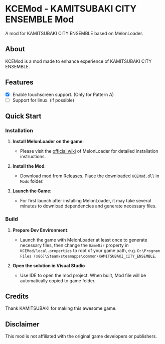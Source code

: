 # KCEMod - KAMITSUBAKI CITY ENSEMBLE Mod

A mod for KAMITSUBAKI CITY ENSEMBLE based on MelonLoader.

## About
KCEMod is a mod made to enhance experience of KAMITSUBAKI CITY ENSEMBLE.

## Features

- [x] Enable touchscreen support. (Only for Pattern A)
- [ ] Support for linux. (if possible)

## Quick Start

### Installation

1. **Install MelonLoader on the game**:
   - Please visit the [official wiki](https://melonwiki.xyz/) of MelonLoader for detailed installation instructions.

2. **Install the Mod**:
   - Download mod from [Releases](https://github.com/patokeni/KCEMod/releases). Place the downloaded `KCEMod.dll` in `Mods` folder.

3. **Launch the Game**:
   - For first launch after installing MelonLoader, it may take several minutes to download dependencies and generate necessary files.

### Build

1. **Prepare Dev Environment**:
   - Launch the game with MelonLoader at least once to generate necessary files, then change the `GameDir` property in `KCEMod/local.properties` to root of your game path, e.g. `D:\Program Files (x86)\Steam\steamapps\common\KAMITSUBAKI_CITY_ENSEMBLE`.

2. **Open the solution in Visual Studio**
   - Use IDE to open the mod project. When built, Mod file will be automatically copied to game folder.

## Credits

Thank KAMITSUBAKI for making this awesome game.

## Disclaimer
This mod is not affiliated with the original game developers or publishers.